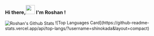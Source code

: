 ### Hi there,<img src="https://raw.githubusercontent.com/MartinHeinz/MartinHeinz/master/wave.gif" width="30px"> I'm Roshan !

<img align="center" alt="Roshan's Github Stats" src="https://github-readme-stats.vercel.app/api?username=Roshankavinda&show_icons=true&hide_border=false&layout=compact&theme=dracula" />
</div>
![Top Languages Card](https://github-readme-stats.vercel.app/api/top-langs/?username=shinokada&layout=compact)
<!--
**Roshankavinda/Roshankavinda** is a ✨ _special_ ✨ repository because its `README.md` (this file) appears on your GitHub profile.

Here are some ideas to get you started:

- 🔭 I’m currently working on ...
- 🌱 I’m currently learning ...
- 👯 I’m looking to collaborate on ...
- 🤔 I’m looking for help with ...
- 💬 Ask me about ...
- 📫 How to reach me: ...
- 😄 Pronouns: ...
- ⚡ Fun fact: ...
-->
